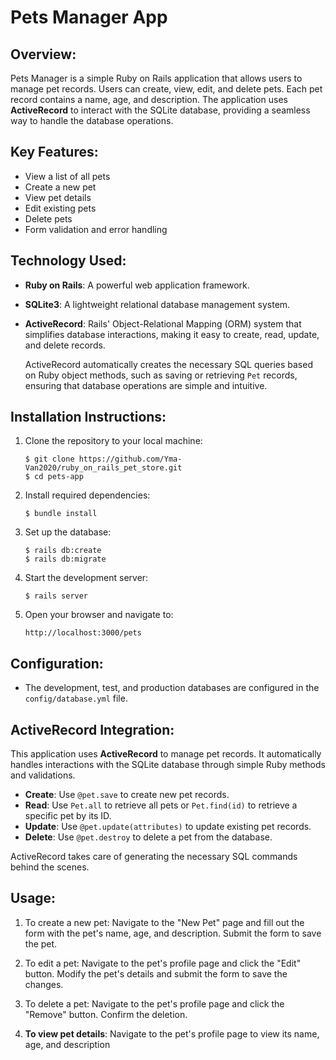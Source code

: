 # Pets Manager App

## Overview:

Pets Manager is a simple Ruby on Rails application that allows users to manage pet records. Users can create, view, edit, and delete pets. Each pet record contains a name, age, and description. The application uses **ActiveRecord** to interact with the SQLite database, providing a seamless way to handle the database operations.

## Key Features:

- View a list of all pets
- Create a new pet
- View pet details
- Edit existing pets
- Delete pets
- Form validation and error handling

## Technology Used:

- **Ruby on Rails**: A powerful web application framework.
- **SQLite3**: A lightweight relational database management system.
- **ActiveRecord**: Rails' Object-Relational Mapping (ORM) system that simplifies database interactions, making it easy to create, read, update, and delete records.

  ActiveRecord automatically creates the necessary SQL queries based on Ruby object methods, such as saving or retrieving `Pet` records, ensuring that database operations are simple and intuitive.

## Installation Instructions:

1. Clone the repository to your local machine:
   ```
   $ git clone https://github.com/Yma-Van2020/ruby_on_rails_pet_store.git
   $ cd pets-app
   ```

3. Install required dependencies:
   ```
   $ bundle install
   ```

5. Set up the database:
   ```
   $ rails db:create
   $ rails db:migrate
   ```

7. Start the development server:
   ```
   $ rails server
   ```

9. Open your browser and navigate to:
   ```
   http://localhost:3000/pets
   ```

## Configuration:
- The development, test, and production databases are configured in the `config/database.yml` file.

## ActiveRecord Integration:

This application uses **ActiveRecord** to manage pet records. It automatically handles interactions with the SQLite database through simple Ruby methods and validations.

- **Create**: Use `@pet.save` to create new pet records.
- **Read**: Use `Pet.all` to retrieve all pets or `Pet.find(id)` to retrieve a specific pet by its ID.
- **Update**: Use `@pet.update(attributes)` to update existing pet records.
- **Delete**: Use `@pet.destroy` to delete a pet from the database.

ActiveRecord takes care of generating the necessary SQL commands behind the scenes.

## Usage:

1. To create a new pet:
   Navigate to the "New Pet" page and fill out the form with the pet's name, age, and description.
   Submit the form to save the pet.

2. To edit a pet:
   Navigate to the pet's profile page and click the "Edit" button. Modify the pet's details and submit the form to save the changes.

3. To delete a pet:
   Navigate to the pet's profile page and click the "Remove" button. Confirm the deletion.

4. **To view pet details**:
   Navigate to the pet's profile page to view its name, age, and description

   
